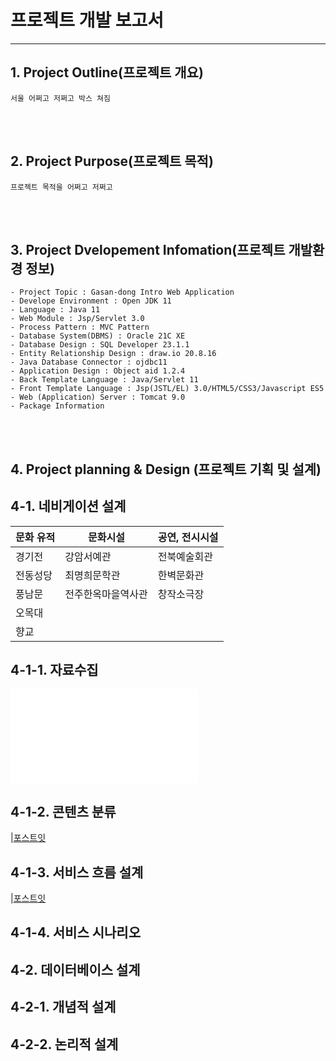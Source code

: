 # 프로젝트 개발 보고서 
---------------------------------------------
## 1. Project Outline(프로젝트 개요)

    서울 어쩌고 저쩌고 박스 쳐짐


<br><br>

## 2. Project Purpose(프로젝트 목적)

    프로젝트 목적을 어쩌고 저쩌고

<br><br>

## 3. Project Dvelopement Infomation(프로젝트 개발환경 정보)

    - Project Topic : Gasan-dong Intro Web Application
    - Develope Environment : Open JDK 11
    - Language : Java 11
    - Web Module : Jsp/Servlet 3.0
    - Process Pattern : MVC Pattern
    - Database System(DBMS) : Oracle 21C XE
    - Database Design : SQL Developer 23.1.1
    - Entity Relationship Design : draw.io 20.8.16
    - Java Database Connector : ojdbc11
    - Application Design : Object aid 1.2.4
    - Back Template Language : Java/Servlet 11
    - Front Template Language : Jsp(JSTL/EL) 3.0/HTML5/CSS3/Javascript ES5
    - Web (Application) Server : Tomcat 9.0
    - Package Information

<br><br>

## 4. Project planning & Design (프로젝트 기획 및 설계)

## 4-1. 네비게이션 설계
| 문화 유적 | 문화시설 | 공연, 전시시설 | 
---------| ------------| ------------
| 경기전 | 강암서예관| 전북예술회관 | 
| 전동성당 | 최명희문학관| 한벽문화관 | 
| 풍남문 | 전주한옥마을역사관| 창작소극장 |  
| 오목대 | &nbsp; | &nbsp; |
| 향교 | &nbsp; | &nbsp; |

## 4-1-1. 자료수집
![워드 클라우드]("./design/자료수집.txt)

## 4-1-2. 콘텐츠 분류
|[포스트잇]("./design/문화유적_포스트잇.png)

## 4-1-3. 서비스 흐름 설계
|[포스트잇]("./design/파일이름.png)

## 4-1-4. 서비스 시나리오

## 4-2. 데이터베이스 설계

## 4-2-1. 개념적 설계

## 4-2-2. 논리적 설계